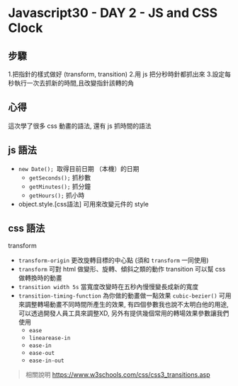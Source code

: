 Javascript30 - DAY 2 - JS and CSS Clock
========================================
步驟
---
1.把指針的樣式做好 (transform, transition)
2.用 js 把分秒時針都抓出來
3.設定每秒執行一次去抓新的時間,且改變指針該轉的角

心得
---
這次學了很多 css 動畫的語法,
還有 js 抓時間的語法

js 語法
--------
* `new Date(); `取得目前日期 （本機）的日期
    * `getSeconds();` 抓秒數
    * `getMinutes();` 抓分鐘
    * `getHours();` 抓小時
* object.style.[css語法] 可用來改變元件的 style


css 語法 
------------------------
transform
* `transform-origin` 更改旋轉目標的中心點 (須和 `transform`  一同使用)
* `transform` 可對 html 做變形、旋轉、傾斜之類的動作
transition
可以幫 css 做轉換時的動畫
* `transition width 5s` 當寬度改變時在五秒內慢慢變長成新的寬度
* `transition-timing-function` 為你做的動畫做一點效果
`cubic-bezier()` 
可用來調整轉場動畫不同時間所產生的效果,
有四個參數我也說不太明白他的用途,
可以透過開發人員工具來調整XD,
另外有提供幾個常用的轉場效果參數讓我們使用
    * `ease`
    * `linearease-in`
    * `ease-in`
    * `ease-out`
    * `ease-in-out `

> 相關說明 https://www.w3schools.com/css/css3_transitions.asp
